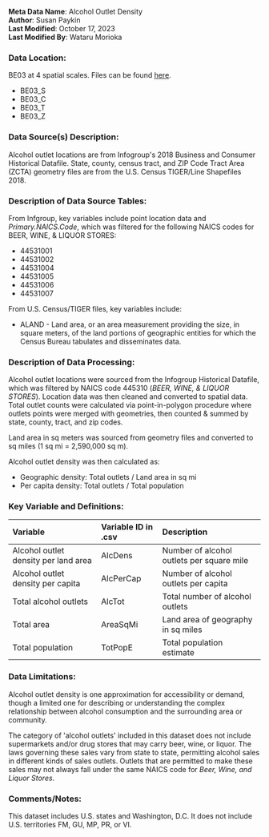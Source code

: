 **Meta Data Name**: Alcohol Outlet Density  
**Author**: Susan Paykin  
**Last Modified**: October 17, 2023  
**Last Modified By**: Wataru Morioka  

### Data Location: 
BE03 at 4 spatial scales. Files can be found [here](/data_final).
* BE03_S 
* BE03_C
* BE03_T  
* BE03_Z 

### Data Source(s) Description:  
Alcohol outlet locations are from Infogroup's 2018 Business and Consumer Historical Datafile. State, county, census tract, and ZIP Code Tract Area (ZCTA) geometry files are from the U.S. Census TIGER/Line Shapefiles 2018. 

### Description of Data Source Tables: 

From Infgroup, key variables include point location data and *Primary.NAICS.Code*, which was filtered for the following NAICS codes for BEER, WINE, & LIQUOR STORES:
* 44531001
* 44531002 
* 44531004 
* 44531005 
* 44531006 
* 44531007

From U.S. Census/TIGER files, key variables include: 
* ALAND - Land area, or an area measurement providing the size, in square meters, of the land portions of geographic entities for which the Census Bureau tabulates and disseminates data.

### Description of Data Processing: 

Alcohol outlet locations were sourced from the Infogroup Historical Datafile, which was filtered by NAICS code 445310 (*BEER, WINE, & LIQUOR STORES*). Location data was then cleaned and converted to spatial data. Total outlet counts were calculated via point-in-polygon procedure where outlets points were merged with geometries, then counted & summed by state, county, tract, and zip codes.

Land area in sq meters was sourced from geometry files and converted to sq miles (1 sq mi = 2,590,000 sq m).

Alcohol outlet density was then calculated as: 
  * Geographic density: Total outlets / Land area in sq mi
  * Per capita density: Total outlets / Total population

### Key Variable and Definitions:

| Variable | Variable ID in .csv | Description |
|:---------|:--------------------|:------------|
| Alcohol outlet density per land area | AlcDens | Number of alcohol outlets per square mile |
| Alcohol outlet density per capita | AlcPerCap | Number of alcohol outlets per capita |
| Total alcohol outlets | AlcTot | Total number of alcohol outlets |
| Total area | AreaSqMi | Land area of geography in sq miles |
| Total population | TotPopE | Total population estimate |

### Data Limitations: 
Alcohol outlet density is one approximation for accessibility or demand, though a limited one for describing or understanding the complex relationship between alcohol consumption and the surrounding area or community. 

The category of 'alcohol outlets' included in this dataset does not include supermarkets and/or drug stores that may carry beer, wine, or liquor. The laws governing these sales vary from state to state, permitting alcohol sales in different kinds of sales outlets. Outlets that are permitted to make these sales may not always fall under the same NAICS code for *Beer, Wine, and Liquor Stores*. 

### Comments/Notes:

This dataset includes U.S. states and Washington, D.C. It does not include U.S. territories FM, GU, MP, PR, or VI.
